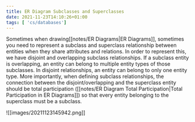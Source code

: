 ```yaml
---
title: ER Diagram Subclasses and Superclasses
date: 2021-11-23T14:10:26+01:00
tags: [ 'cs/databases']
---
```

Sometimes when drawing[[notes/ER Diagrams|ER Diagrams]], sometimes you need to represent a subclass and superclass relationship between entities when they share attributes and relations. In order to represent this, we have disjoint and overlapping subclass relationships. If a subclass entity is overlapping, an entity can belong to multiple entity types of those subclasses. In disjoint relationships, an entity can belong to only one entity type. More importantly, when defining subclass relationships, the connection between the disjoint/overlapping and the superclass entity should be total participation ([[notes/ER Diagram Total Participation|Total Participation in ER Diagrams]]) so that every entity belonging to the superclass must be a subclass.

![[images/20211123145942.png]]